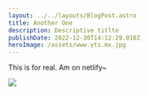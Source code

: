 ```yaml
---
layout: ../../layouts/BlogPost.astro
title: Another One
description: Descriptive titlte
publishDate: 2022-12-30T14:12:29.010Z
heroImage: /assets/www.yts.mx.jpg
---
```

T﻿his is for real. Am on netlify~

![](/assets/www.yts.mx.jpg)
